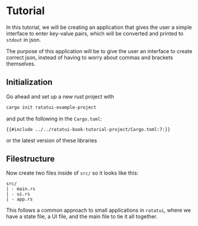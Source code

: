 # Tutorial
In this tutorial, we will be creating an application that gives the user a simple interface to enter key-value pairs, which will be converted and printed to `stdout` in json.

The purpose of this application will be to give the user an interface to create correct json,
instead of having to worry about commas and brackets themselves.

## Initialization
Go ahead and set up a new rust project with

```sh
cargo init ratatui-example-project
```
and put the following in the `Cargo.toml`:
```
{{#include ../../ratatui-book-tutorial-project/Cargo.toml:7:}}
```
or the latest version of these libraries


## Filestructure
Now create two files inside of `src/` so it looks like this:
```
src/
| - main.rs
| - ui.rs
| - app.rs
```
This follows a common approach to small applications in `ratatui`, where we have a state file, a UI file, and the main file to tie it all together.
